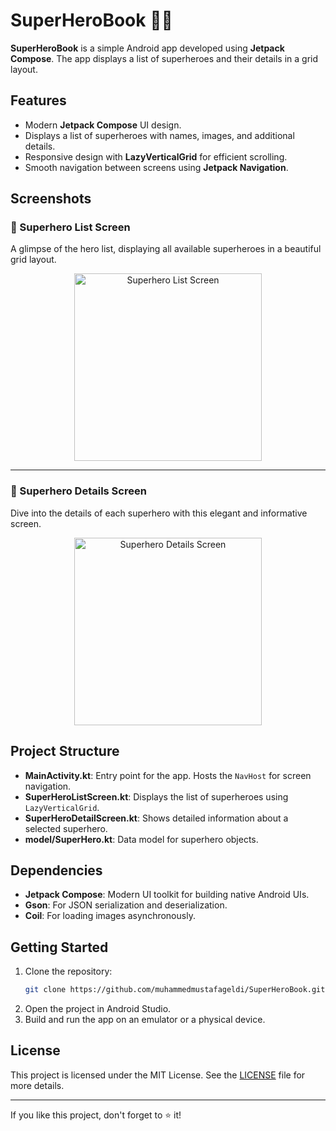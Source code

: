 # SuperHeroBook 🦸🏻

**SuperHeroBook** is a simple Android app developed using **Jetpack Compose**. The app displays a list of superheroes and their details in a grid layout.  

## Features  
- Modern **Jetpack Compose** UI design.  
- Displays a list of superheroes with names, images, and additional details.  
- Responsive design with **LazyVerticalGrid** for efficient scrolling.  
- Smooth navigation between screens using **Jetpack Navigation**.  

## Screenshots  

### 📜 Superhero List Screen  
A glimpse of the hero list, displaying all available superheroes in a beautiful grid layout.  

<p align="center">
  <img src="https://github.com/muhammedmustafageldi/My-ScreenShots-Files/blob/main/Screnshots/SuperHeroBook/1.png" alt="Superhero List Screen" width="300">
</p>  

---

### 🦸 Superhero Details Screen  
Dive into the details of each superhero with this elegant and informative screen.  

<p align="center">
  <img src="https://github.com/muhammedmustafageldi/My-ScreenShots-Files/blob/main/Screnshots/SuperHeroBook/2.png" alt="Superhero Details Screen" width="300">
</p>  

## Project Structure  
- **MainActivity.kt**: Entry point for the app. Hosts the `NavHost` for screen navigation.  
- **SuperHeroListScreen.kt**: Displays the list of superheroes using `LazyVerticalGrid`.  
- **SuperHeroDetailScreen.kt**: Shows detailed information about a selected superhero.  
- **model/SuperHero.kt**: Data model for superhero objects.  

## Dependencies  
- **Jetpack Compose**: Modern UI toolkit for building native Android UIs.  
- **Gson**: For JSON serialization and deserialization.  
- **Coil**: For loading images asynchronously.  

## Getting Started  
1. Clone the repository:  
   ```bash  
   git clone https://github.com/muhammedmustafageldi/SuperHeroBook.git
2.	Open the project in Android Studio.
3.	Build and run the app on an emulator or a physical device.

## License

This project is licensed under the MIT License. See the [LICENSE](LICENSE) file for more details.

---

If you like this project, don't forget to ⭐️ it!
